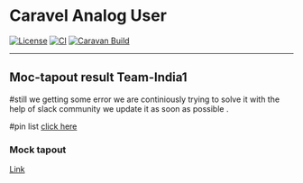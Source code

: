# Caravel Analog User

[![License](https://img.shields.io/badge/License-Apache%202.0-blue.svg)](https://opensource.org/licenses/Apache-2.0) [![CI](https://github.com/efabless/caravel_user_project_analog/actions/workflows/user_project_ci.yml/badge.svg)](https://github.com/efabless/caravel_user_project_analog/actions/workflows/user_project_ci.yml) [![Caravan Build](https://github.com/efabless/caravel_user_project_analog/actions/workflows/caravan_build.yml/badge.svg)](https://github.com/efabless/caravel_user_project_analog/actions/workflows/caravan_build.yml)

---

## Moc-tapout result Team-India1

#still we getting some error we are continiously trying to solve it with the help of slack community  we update it as soon as possible . 

#pin list [click here](https://docs.google.com/spreadsheets/d/1iBK8BybxhVD0cQBW_FXbfe8DzI0cyhBt2lJwGJfDyJ0/edit#gid=0)


### Mock tapout <br>
[Link](https://github.com/kashi1729/Moc-tapout-result.git)
